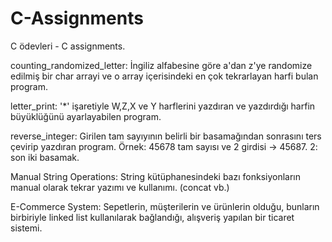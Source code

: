 # C-Assignments
C ödevleri - C assignments.

counting_randomized_letter: İngiliz alfabesine göre a'dan z'ye randomize edilmiş bir char arrayi ve o array içerisindeki en çok tekrarlayan harfi bulan program.

letter_print: '*' işaretiyle W,Z,X ve Y harflerini yazdıran ve yazdırdığı harfin büyüklüğünü ayarlayabilen program.

reverse_integer: Girilen tam sayıyının belirli bir basamağından sonrasını ters çevirip yazdıran program. Örnek: 45678 tam sayısı ve 2 girdisi -> 45687. 2: son iki basamak.

Manual String Operations: String kütüphanesindeki bazı fonksiyonların manual olarak tekrar yazımı ve kullanımı. (concat vb.)

E-Commerce System: Sepetlerin, müşterilerin ve ürünlerin olduğu, bunların birbiriyle linked list kullanılarak bağlandığı, alışveriş yapılan bir ticaret sistemi.
